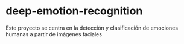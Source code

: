 # deep-emotion-recognition
Este proyecto se centra en la detección y clasificación de emociones humanas a partir de imágenes faciales
